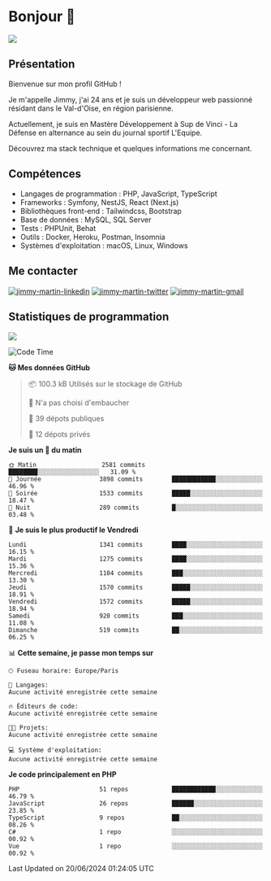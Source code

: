 # Bonjour 👋

![](https://komarev.com/ghpvc/?username=jimmy-martin&color=1a1b27)

## Présentation

Bienvenue sur mon profil GitHub !

Je m'appelle Jimmy, j'ai 24 ans et je suis un développeur web passionné résidant dans le Val-d'Oise, en région parisienne.

Actuellement, je suis en Mastère Développement à Sup de Vinci - La Défense en alternance au sein du journal sportif L'Equipe.

Découvrez ma stack technique et quelques informations me concernant.

## Compétences

- Langages de programmation : PHP, JavaScript, TypeScript
- Frameworks : Symfony, NestJS, React (Next.js)
- Bibliothèques front-end : Tailwindcss, Bootstrap
- Base de données : MySQL, SQL Server
- Tests : PHPUnit, Behat
- Outils : Docker, Heroku, Postman, Insomnia
- Systèmes d'exploitation : macOS, Linux, Windows

## Me contacter

<p>
<a href="https://www.linkedin.com/in/jimmy-martin-dev/" target="_blank"><img align="center" src="https://img.shields.io/badge/-LinkedIn-0077B5?style=for-the-badge&logo=Linkedin&logoColor=white" alt="jimmy-martin-linkedin"/></a>
<a href="https://twitter.com/jimmydev_" target="_blank"><img align="center" src="https://img.shields.io/badge/-Twitter-1DA1F2?style=for-the-badge&logo=Twitter&logoColor=white" alt="jimmy-martin-twitter"/></a>
<a href="mailto:jimmy.martin952@gmail.com" target="_blank"><img align="center" src="https://img.shields.io/badge/gmail-D14836?style=for-the-badge&logo=gmail&logoColor=white" alt="jimmy-martin-gmail"/></a>
</p>

## Statistiques de programmation

<a href="https://github-readme-stats.vercel.app/api/top-langs/?username=jimmy-martin&layout=compact">
  <img align="center" src="https://github-readme-stats.vercel.app/api/top-langs/?username=jimmy-martin&layout=compact"/>
</a>

<!--START_SECTION:waka-->
![Code Time](http://img.shields.io/badge/Code%20Time-2%2C017%20hrs%2040%20mins-blue)

**🐱 Mes données GitHub** 

> 📦 100.3 kB Utilisés sur le stockage de GitHub 
 > 
> 🚫 N'a pas choisi d'embaucher
 > 
> 📜 39 dépots publiques 
 > 
> 🔑 12 dépots privés 
 > 
**Je suis un 🐤 du matin** 

```text
🌞 Matin                  2581 commits        ████████░░░░░░░░░░░░░░░░░   31.09 % 
🌆 Journée                3898 commits        ████████████░░░░░░░░░░░░░   46.96 % 
🌃 Soirée                 1533 commits        █████░░░░░░░░░░░░░░░░░░░░   18.47 % 
🌙 Nuit                   289 commits         █░░░░░░░░░░░░░░░░░░░░░░░░   03.48 % 
```
📅 **Je suis le plus productif le Vendredi** 

```text
Lundi                    1341 commits        ████░░░░░░░░░░░░░░░░░░░░░   16.15 % 
Mardi                    1275 commits        ████░░░░░░░░░░░░░░░░░░░░░   15.36 % 
Mercredi                 1104 commits        ███░░░░░░░░░░░░░░░░░░░░░░   13.30 % 
Jeudi                    1570 commits        █████░░░░░░░░░░░░░░░░░░░░   18.91 % 
Vendredi                 1572 commits        █████░░░░░░░░░░░░░░░░░░░░   18.94 % 
Samedi                   920 commits         ███░░░░░░░░░░░░░░░░░░░░░░   11.08 % 
Dimanche                 519 commits         ██░░░░░░░░░░░░░░░░░░░░░░░   06.25 % 
```


📊 **Cette semaine, je passe mon temps sur** 

```text
🕑︎ Fuseau horaire: Europe/Paris

💬 Langages: 
Aucune activité enregistrée cette semaine

🔥 Éditeurs de code: 
Aucune activité enregistrée cette semaine

🐱‍💻 Projets: 
Aucune activité enregistrée cette semaine

💻 Système d'exploitation: 
Aucune activité enregistrée cette semaine
```

**Je code principalement en PHP** 

```text
PHP                      51 repos            ████████████░░░░░░░░░░░░░   46.79 % 
JavaScript               26 repos            ██████░░░░░░░░░░░░░░░░░░░   23.85 % 
TypeScript               9 repos             ██░░░░░░░░░░░░░░░░░░░░░░░   08.26 % 
C#                       1 repo              ░░░░░░░░░░░░░░░░░░░░░░░░░   00.92 % 
Vue                      1 repo              ░░░░░░░░░░░░░░░░░░░░░░░░░   00.92 % 
```




 Last Updated on 20/06/2024 01:24:05 UTC
<!--END_SECTION:waka-->



